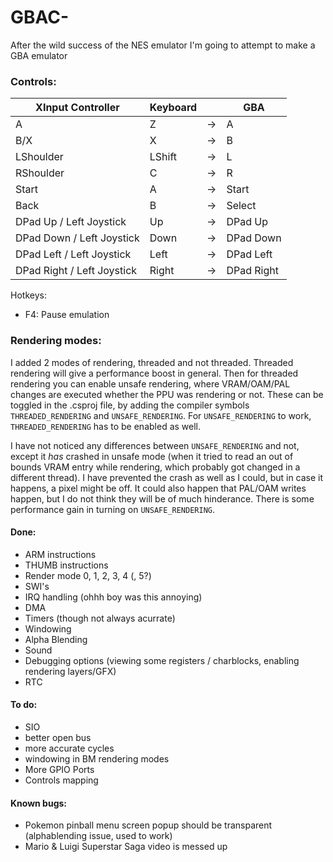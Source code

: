# GBAC-
After the wild success of the NES emulator I'm going to attempt to make a GBA emulator

### Controls:
| XInput Controller | Keyboard |    | GBA|
|-------------------|----------|----|----|
| A | Z | -> | A | 
| B/X | X | -> | B | 
| LShoulder| LShift | -> | L |
| RShoulder| C | -> | R |
| Start | A | -> | Start |
| Back | B | -> | Select |
| DPad Up / Left Joystick| Up | -> | DPad Up |
| DPad Down / Left Joystick| Down | -> | DPad Down |
| DPad Left / Left Joystick| Left | -> | DPad Left |
| DPad Right / Left Joystick| Right | -> | DPad Right |

Hotkeys:
 - F4: Pause emulation
 
### Rendering modes:
I added 2 modes of rendering, threaded and not threaded. Threaded rendering will give a performance boost in general. Then for threaded rendering you can enable unsafe rendering, where VRAM/OAM/PAL changes are executed whether the PPU was rendering or not. These can be toggled in the .csproj file, by adding the compiler symbols `THREADED_RENDERING` and `UNSAFE_RENDERING`. For `UNSAFE_RENDERING` to work, `THREADED_RENDERING` has to be enabled as well. 

I have not noticed any differences between `UNSAFE_RENDERING` and not, except it _has_ crashed in unsafe mode (when it tried to read an out of bounds VRAM entry while rendering, which probably got changed in a different thread). I have prevented the crash as well as I could, but in case it happens, a pixel might be off. It could also happen that PAL/OAM writes happen, but I do not think they will be of much hinderance. There is some performance gain in turning on `UNSAFE_RENDERING`.

#### Done:
  - ARM instructions
  - THUMB instructions
  - Render mode 0, 1, 2, 3, 4 (, 5?)
  - SWI's
  - IRQ handling (ohhh boy was this annoying)
  - DMA
  - Timers (though not always acurrate)
  - Windowing
  - Alpha Blending
  - Sound
  - Debugging options (viewing some registers / charblocks, enabling rendering layers/GFX)
  - RTC
  
#### To do:
  - SIO
  - better open bus
  - more accurate cycles
  - windowing in BM rendering modes
  - More GPIO Ports
  - Controls mapping

#### Known bugs:
  - Pokemon pinball menu screen popup should be transparent (alphablending issue, used to work)
  - Mario & Luigi Superstar Saga video is messed up
  

